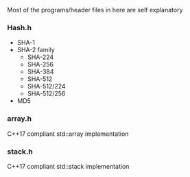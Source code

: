 Most of the programs/header files in here are self explanatory

### Hash.h
- SHA-1
- SHA-2 family
    - SHA-224
    - SHA-256
    - SHA-384
    - SHA-512
    - SHA-512/224
    - SHA-512/256
- MD5

### array.h
C++17 compliant std::array implementation

### stack.h
C++17 compliant std::stack implementation
